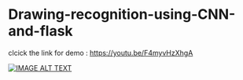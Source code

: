# Drawing-recognition-using-CNN-and-flask
clcick the link for demo : https://youtu.be/F4myvHzXhgA

[![IMAGE ALT TEXT](http://img.youtube.com/vi/F4myvHzXhgA/0.jpg)](http://www.youtube.com/watch?v=F4myvHzXhgA "drawing recognition using deep learning")

